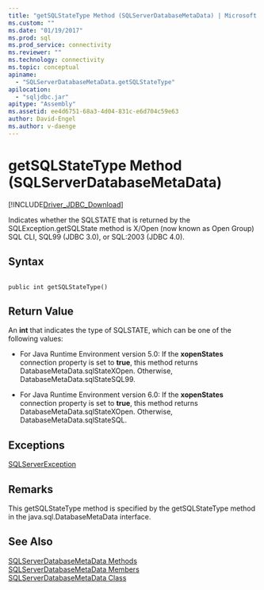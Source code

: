 ```yaml
---
title: "getSQLStateType Method (SQLServerDatabaseMetaData) | Microsoft Docs"
ms.custom: ""
ms.date: "01/19/2017"
ms.prod: sql
ms.prod_service: connectivity
ms.reviewer: ""
ms.technology: connectivity
ms.topic: conceptual
apiname: 
  - "SQLServerDatabaseMetaData.getSQLStateType"
apilocation: 
  - "sqljdbc.jar"
apitype: "Assembly"
ms.assetid: ee4d6751-68a3-4d04-831c-e6d704c59e63
author: David-Engel
ms.author: v-daenge
---
```

# getSQLStateType Method (SQLServerDatabaseMetaData)
[!INCLUDE[Driver_JDBC_Download](../../../includes/driver_jdbc_download.md)]

  Indicates whether the SQLSTATE that is returned by the SQLException.getSQLState method is X/Open (now known as Open Group) SQL CLI, SQL99 (JDBC 3.0), or SQL:2003 (JDBC 4.0).  
  
## Syntax  
  
```  
  
public int getSQLStateType()  
```  
  
## Return Value  
 An **int** that indicates the type of SQLSTATE, which can be one of the following values:  
  
-   For Java Runtime Environment version 5.0: If the **xopenStates** connection property is set to **true**, this method returns DatabaseMetaData.sqlStateXOpen. Otherwise, DatabaseMetaData.sqlStateSQL99.  
  
-   For Java Runtime Environment version 6.0: If the **xopenStates** connection property is set to **true**, this method returns DatabaseMetaData.sqlStateXOpen. Otherwise, DatabaseMetaData.sqlStateSQL.  
  
## Exceptions  
 [SQLServerException](../../../connect/jdbc/reference/sqlserverexception-class.md)  
  
## Remarks  
 This getSQLStateType method is specified by the getSQLStateType method in the java.sql.DatabaseMetaData interface.  
  
## See Also  
 [SQLServerDatabaseMetaData Methods](../../../connect/jdbc/reference/sqlserverdatabasemetadata-methods.md)   
 [SQLServerDatabaseMetaData Members](../../../connect/jdbc/reference/sqlserverdatabasemetadata-members.md)   
 [SQLServerDatabaseMetaData Class](../../../connect/jdbc/reference/sqlserverdatabasemetadata-class.md)  
  
  
